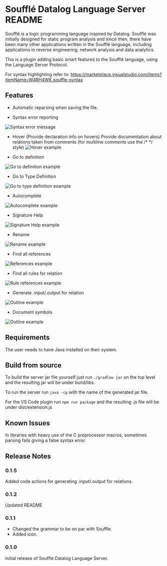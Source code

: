 # Soufflé Datalog Language Server README

Soufflé is a logic programming language inspired by Datalog. Soufflé was initially designed for static program analysis and since then, there have been many other applications written in the Soufflé language, including applications in reverse engineering, network analysis and data analytics. 

This is a plugin adding basic smart features to the Soufflé language, using the Language Server Protocol.

 For syntax highlighting refer to: https://marketplace.visualstudio.com/items?itemName=W4RH4WK.souffle-syntax
## Features

- Automatic reparsing when saving the file.

- Syntax error reporting

![Syntax error message](images/syntax_error.png)

- Hover (Provide declaration info on hovers)
Provide documentation about relations taken from comments (for multiline comments use the /* */ style)
![Hover example](images/hover_1.png)

- Go to definition

![Go to definition example](images/definition.png)

- Go to Type Definition

![Go to type definition example](images/type_definition.png)

- Autocomplete

![Autocomplete example](images/autocomplete_1.png)

- Signature Help

![Signature Help example](images/signature_1.png)

- Rename

![Rename example](images/local_rename_1.png)

- Find all references

![References example](images/refernces.png)

- Find all rules for relation

![Rule references example](images/rule_reference.png)

- Generate .input/.output for relation

![Outline example](images/generate_io.png)

- Document symbols

![Outline example](images/outline.png)

## Requirements

The user needs to have Java installed on their system.

## Build from source

To build the server jar file yourself just run `./gradlew jar` on the top level and the resulting jar will be under build/libs.

To run the server run `java -cp` with the name of the generated jar file.

For the VS Code plugin run `npm run package` and the resulting .js file will be under dist/extension.js

## Known Issues

In libraries with heavy use of the C preprocessor macros, sometimes parsing fails giving a false syntax error.

## Release Notes
### 0.1.5

Added code actions for generating .input/.output for relations.
### 0.1.2

Updated README
### 0.1.1

- Changed the grammar to be on par with Souffle.
- Added icon.
### 0.1.0

Initial release of Soufflé Datalog Language Server.
